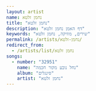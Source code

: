 ```yaml
---
layout: artist
name: נחמן זלטא
title: "נחמן זלטא"
description: "דף האמן נחמן זלטא"
keywords: "שירים, מוזיקה, נחמן זלטא"
permalink: /artists/נחמן-זלטא/
redirect_from:
  - /artists/list/נחמן זלטא
songs:
  - number: "32951"
    name: "נחל נובע מקור חכמה"
    album: "סינגלים"
    artist: "נחמן זלטא"
---
```

